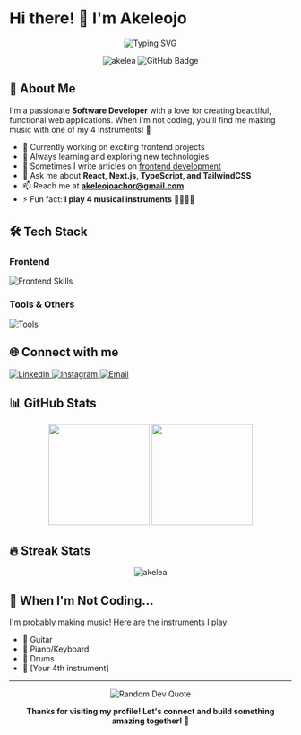 Hi there! 👋 I'm Akeleojo
=========================

<div align="center"> <img src="https://readme-typing-svg.herokuapp.com?font=Fira+Code&pause=1000&color=0E75B6&center=true&vCenter=true&width=435&lines=Software+Developer;Frontend+Specialist;Music+Enthusiast;Always+Learning" alt="Typing SVG" /> </div> <p align="center"> <img src="https://komarev.com/ghpvc/?username=akelea&label=Profile%20views&color=0e75b6&style=flat" alt="akelea" /> <img src="https://img.shields.io/github/followers/akelea?label=Followers&style=social" alt="GitHub Badge"> </p>

🚀 About Me
-----------

I'm a passionate **Software Developer** with a love for creating beautiful, functional web applications. When I'm not coding, you'll find me making music with one of my 4 instruments! 🎵

-   🔭 Currently working on exciting frontend projects
-   🌱 Always learning and exploring new technologies
-   📝 Sometimes I write articles on [frontend development](https://your-blog-link.com/)
-   💬 Ask me about **React, Next.js, TypeScript, and TailwindCSS**
-   📫 Reach me at **akeleojoachor@gmail.com**
-   ⚡ Fun fact: **I play 4 musical instruments** 🎸🎹🥁🎺

🛠️ Tech Stack
--------------

### Frontend

<p align="left"> <img src="https://skillicons.dev/icons?i=react,nextjs,vue,typescript,javascript,html,css,tailwind,sass" alt="Frontend Skills" /> </p>

### Tools & Others

<p align="left"> <img src="https://skillicons.dev/icons?i=figma,git,github,vscode,python,redux" alt="Tools" /> </p>

🌐 Connect with me
------------------

<p align="left"> <a href="https://linkedin.com/in/akeleojo-achor" target="_blank"> <img src="https://img.shields.io/badge/LinkedIn-0077B5?style=for-the-badge&logo=linkedin&logoColor=white" alt="LinkedIn"/> </a> <a href="https://instagram.com/e.ne.ke.le" target="_blank"> <img src="https://img.shields.io/badge/Instagram-E4405F?style=for-the-badge&logo=instagram&logoColor=white" alt="Instagram"/> </a> <a href="mailto:akeleojoachor@gmail.com"> <img src="https://img.shields.io/badge/Email-D14836?style=for-the-badge&logo=gmail&logoColor=white" alt="Email"/> </a> </p>

📊 GitHub Stats
---------------

<div align="center"> <img height="180em" src="https://github-readme-stats.vercel.app/api?username=akelea&show_icons=true&theme=tokyonight&include_all_commits=true&count_private=true"/> <img height="180em" src="https://github-readme-stats.vercel.app/api/top-langs/?username=akelea&layout=compact&langs_count=8&theme=tokyonight"/> </div>

🔥 Streak Stats
---------------

<div align="center"> <img src="https://github-readme-streak-stats.herokuapp.com/?user=akelea&theme=tokyonight" alt="akelea" /> </div>

🎵 When I'm Not Coding...
-------------------------

I'm probably making music! Here are the instruments I play:

-   🎸 Guitar
-   🎹 Piano/Keyboard
-   🥁 Drums
-   🎺 [Your 4th instrument]

* * * * *

<div align="center"> <img src="https://quotes-github-readme.vercel.app/api?type=horizontal&theme=tokyonight" alt="Random Dev Quote"/> </div> <div align="center">

**Thanks for visiting my profile! Let's connect and build something amazing together! 🚀**

</div>
